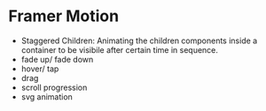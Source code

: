 # Framer Motion

- Staggered Children: Animating the children components inside a container to be visibile after certain time in sequence.
- fade up/ fade down
- hover/ tap
- drag
- scroll progression
- svg animation